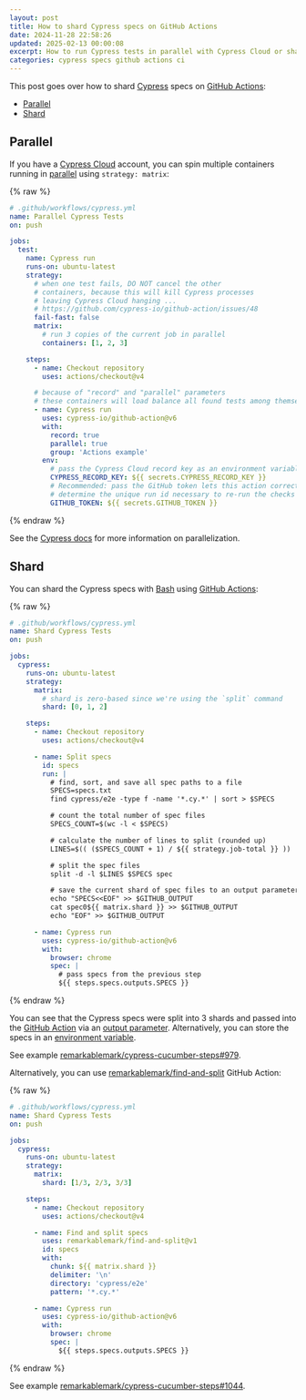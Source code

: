 ```yaml
---
layout: post
title: How to shard Cypress specs on GitHub Actions
date: 2024-11-28 22:58:26
updated: 2025-02-13 00:00:08
excerpt: How to run Cypress tests in parallel with Cypress Cloud or shard tests with GitHub Actions.
categories: cypress specs github actions ci
---
```


This post goes over how to shard [Cypress](https://www.cypress.io/) specs on [GitHub Actions](https://github.com/features/actions):

- [Parallel](#parallel)
- [Shard](#shard)

## Parallel

If you have a [Cypress Cloud](https://www.cypress.io/cloud) account, you can spin multiple containers running in [parallel](https://github.com/cypress-io/github-action#parallel) using `strategy: matrix`:

{% raw %}

```yml
# .github/workflows/cypress.yml
name: Parallel Cypress Tests
on: push

jobs:
  test:
    name: Cypress run
    runs-on: ubuntu-latest
    strategy:
      # when one test fails, DO NOT cancel the other
      # containers, because this will kill Cypress processes
      # leaving Cypress Cloud hanging ...
      # https://github.com/cypress-io/github-action/issues/48
      fail-fast: false
      matrix:
        # run 3 copies of the current job in parallel
        containers: [1, 2, 3]

    steps:
      - name: Checkout repository
        uses: actions/checkout@v4

      # because of "record" and "parallel" parameters
      # these containers will load balance all found tests among themselves
      - name: Cypress run
        uses: cypress-io/github-action@v6
        with:
          record: true
          parallel: true
          group: 'Actions example'
        env:
          # pass the Cypress Cloud record key as an environment variable
          CYPRESS_RECORD_KEY: ${{ secrets.CYPRESS_RECORD_KEY }}
          # Recommended: pass the GitHub token lets this action correctly
          # determine the unique run id necessary to re-run the checks
          GITHUB_TOKEN: ${{ secrets.GITHUB_TOKEN }}
```

{% endraw %}

See the [Cypress docs](https://docs.cypress.io/app/continuous-integration/github-actions#Parallelization) for more information on parallelization.

## Shard

You can shard the Cypress specs with [Bash](https://www.gnu.org/software/bash/) using [GitHub Actions](https://github.com/features/actions):

{% raw %}

```yml
# .github/workflows/cypress.yml
name: Shard Cypress Tests
on: push

jobs:
  cypress:
    runs-on: ubuntu-latest
    strategy:
      matrix:
        # shard is zero-based since we're using the `split` command
        shard: [0, 1, 2]

    steps:
      - name: Checkout repository
        uses: actions/checkout@v4

      - name: Split specs
        id: specs
        run: |
          # find, sort, and save all spec paths to a file
          SPECS=specs.txt
          find cypress/e2e -type f -name '*.cy.*' | sort > $SPECS

          # count the total number of spec files
          SPECS_COUNT=$(wc -l < $SPECS)

          # calculate the number of lines to split (rounded up)
          LINES=$(( ($SPECS_COUNT + 1) / ${{ strategy.job-total }} ))

          # split the spec files
          split -d -l $LINES $SPECS spec

          # save the current shard of spec files to an output parameter
          echo "SPECS<<EOF" >> $GITHUB_OUTPUT
          cat spec0${{ matrix.shard }} >> $GITHUB_OUTPUT
          echo "EOF" >> $GITHUB_OUTPUT

      - name: Cypress run
        uses: cypress-io/github-action@v6
        with:
          browser: chrome
          spec: |
            # pass specs from the previous step
            ${{ steps.specs.outputs.SPECS }}
```

{% endraw %}

You can see that the Cypress specs were split into 3 shards and passed into the [GitHub Action](https://github.com/cypress-io/github-action#specs) via an [output parameter](https://docs.github.com/actions/writing-workflows/choosing-what-your-workflow-does/workflow-commands-for-github-actions#setting-an-output-parameter). Alternatively, you can store the specs in an [environment variable](https://docs.github.com/actions/writing-workflows/choosing-what-your-workflow-does/store-information-in-variables).

See example [remarkablemark/cypress-cucumber-steps#979](https://github.com/remarkablemark/cypress-cucumber-steps/pull/979).

Alternatively, you can use [remarkablemark/find-and-split](https://github.com/remarkablemark/find-and-split) GitHub Action:

{% raw %}

```yml
# .github/workflows/cypress.yml
name: Shard Cypress Tests
on: push

jobs:
  cypress:
    runs-on: ubuntu-latest
    strategy:
      matrix:
        shard: [1/3, 2/3, 3/3]

    steps:
      - name: Checkout repository
        uses: actions/checkout@v4

      - name: Find and split specs
        uses: remarkablemark/find-and-split@v1
        id: specs
        with:
          chunk: ${{ matrix.shard }}
          delimiter: '\n'
          directory: 'cypress/e2e'
          pattern: '*.cy.*'

      - name: Cypress run
        uses: cypress-io/github-action@v6
        with:
          browser: chrome
          spec: |
            ${{ steps.specs.outputs.SPECS }}
```

{% endraw %}

See example [remarkablemark/cypress-cucumber-steps#1044](https://github.com/remarkablemark/cypress-cucumber-steps/pull/1044).
